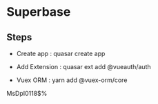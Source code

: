 # Superbase

## Steps

- Create app : quasar create app
- Add Extension : quasar ext add @vueauth/auth

- Vuex ORM : yarn add @vuex-orm/core



MsDpI0118$%